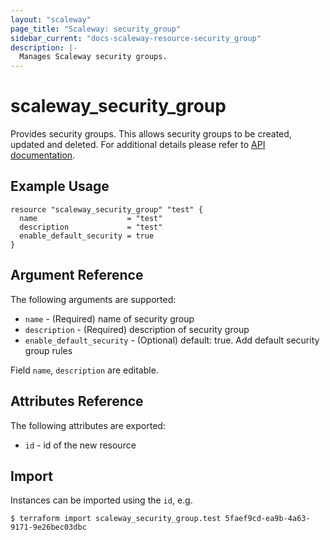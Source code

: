 ```yaml
---
layout: "scaleway"
page_title: "Scaleway: security_group"
sidebar_current: "docs-scaleway-resource-security_group"
description: |-
  Manages Scaleway security groups.
---
```


# scaleway\_security\_group

Provides security groups. This allows security groups to be created, updated and deleted.
For additional details please refer to [API documentation](https://developer.scaleway.com/#security-groups).

## Example Usage

```hcl
resource "scaleway_security_group" "test" {
  name                    = "test"
  description             = "test"
  enable_default_security = true
}
```

## Argument Reference

The following arguments are supported:

* `name` - (Required) name of security group
* `description` - (Required) description of security group
* `enable_default_security` - (Optional) default: true. Add default security group rules

Field `name`, `description` are editable.

## Attributes Reference

The following attributes are exported:

* `id` - id of the new resource

## Import

Instances can be imported using the `id`, e.g.

```
$ terraform import scaleway_security_group.test 5faef9cd-ea9b-4a63-9171-9e26bec03dbc
```
